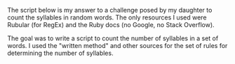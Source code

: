The script below is my answer to a challenge posed by my daughter to count the syllables in random words. The only resources I used were Rubular (for RegEx) and the Ruby docs (no Google, no Stack Overflow).

The goal was to write a script to count the number of syllables in a set of words. I used the "written method" and other sources for the set of rules for determining the number of syllables.

